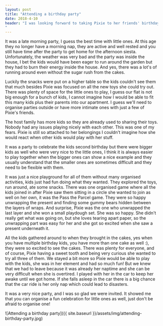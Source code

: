 ```yaml
---
layout: post
title: "Attending a birthday party"
date: 2018-4-10
header: "I was looking forward to taking Pixie to her friends' birthday party. The week, when Pixie was born, was a busy week at the hospital, some of her friends were born at the same place just a few days apart. This year just a few weeks after she turned she was invited to a birthday party. I was very curious to see how it would turn out since I decided not to throw a party for Pixie and have just a family celebration.
"
---
```

It was a late morning party, I guess the best time with little ones. At this age they no longer have a morning nap, they are active and well rested and you still have time after the party to get home for the afternoon siesta.
Unfortunately, the weather was very bad and the party was inside the house, I bet the kids would have been eager to run around the garden but they had to burn their energy inside the house. And yes, there was a lot's of running around even without the sugar rush from the cakes.

Luckily the snacks were put on a higher table so the kids couldn't see them that much besides Pixie was focused on all the new toys she could try out. There was plenty of space for the little ones to play, I guess our flat is not big enough for a bunch of kids, I cannot imagine how I would be able to fit this many kids plus their parents into our apartment. I guess we'll need to organise parties outside or have more intimate ones with just a few of Pixie's friends.

The host family has more kids so they are already used to sharing their toys. Nobody had any issues playing nicely with each other. This was one of my fears. Pixie is still so attached to her belongings I couldn't imagine how she would react when other kids would play with her stuff.

It was a party to celebrate the kids second birthday but there were bigger kids as well who were very nice to the little ones, I think it is always easier to play together when the bigger ones can show a nice example and they usually understand that the smaller ones are sometimes difficult and they need to be flexible with them.

It was just a nice playground for all of them without many organised activities, kids just had fun doing what they wanted. They explored the toys, run around, ate some snacks. There was one organised game where all the kids joined in after Pixie saw them sitting in a circle she wanted to join as well on her own, it was the  Pass the Parcel game. They were so happy unwrapping the present and finding some gummy bears hidden between the layers of wraps. And surprise, Pixie was the one who unwrapped the last layer and she won a small playdough set. She was so happy. She didn't really get what was going on, but she loves tearing apart paper, so the unwrapping part was easy for her and she got so excited when she saw a present underneath it. 

All the kids gathered around to when they brought in the cakes, yes when you have multiple birthday kids, you have more than one cake as well :), they were so excited to see the cakes. There was plenty for everyone, and of course, Pixie having a sweet tooth and being very curious she wanted to try all three of them. We stayed a bit more so Pixie would be able to play with the kids, she was in her element and had so much fun! 
But we knew that we had to leave because it was already her naptime and she can be very difficult when she is overtired. I played with her in the car to keep her awake until we got home. If she falls asleep in the car there is a big chance that the car ride is her only nap which could lead to disasters.

It was a very nice party, and I was so glad we were invited. It showed me that you can organise a fun celebration for little ones as well, just don't be afraid to organise one!

![Attending a birthday party]({{ site.baseurl }}/assets/img/attending-birthday-party.jpg)